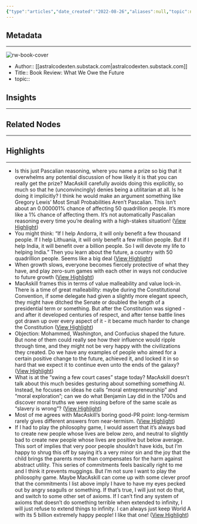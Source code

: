 ```yaml
---
{"type":"articles","date_created":"2022-08-26","aliases":null,"topic":null,"url":"https://astralcodexten.substack.com/p/book-review-what-we-owe-the-future","layout":null,"banner":null,"dg-publish":true,"tags":null,"permalink":"/300-biblio/200-articles/book-review-what-we-owe-the-future/","dgPassFrontmatter":true,"created":"2023-10-20T12:44:18.000-05:00","updated":"2023-10-20T12:44:18.000-05:00"}
---
```


## Metadata
---
![rw-book-cover](https://readwise-assets.s3.amazonaws.com/static/images/article3.5c705a01b476.png)
- Author:: [[astralcodexten.substack.com\|astralcodexten.substack.com]]
- Title:: Book Review: What We Owe the Future
- topic::  



## Insights
---
## Related Nodes
---

## Highlights 
---
- Is this just Pascalian reasoning, where you name a prize so big that it overwhelms any potential discussion of how likely it is that you can really get the prize? MacAskill carefully avoids doing this explicitly, so much so that he (unconvincingly) denies being a utilitarian at all. Is he doing it implicitly? I think he would make an argument something like Gregory Lewis’ Most Small Probabilities Aren’t Pascalian. This isn’t about an 0.000001% chance of affecting 50 quadrillion people. It’s more like a 1% chance of affecting them. It’s not automatically Pascalian reasoning every time you’re dealing with a high-stakes situation! ([View Highlight](https://instapaper.com/read/1532400937/20501530))
- You might think: “If I help Andorra, it will only benefit a few thousand people. If I help Lithuania, it will only benefit a few million people. But if I help India, it will benefit over a billion people. So I will devote my life to helping India.” Then you learn about the future, a country with 50 quadrillion people. Seems like a big deal ([View Highlight](https://instapaper.com/read/1532400937/20501533))
- When growth slows, everyone becomes fiercely protective of what they have, and play zero-sum games with each other in ways not conducive to future growth ([View Highlight](https://instapaper.com/read/1532400937/20501539))
- MacAskill frames this in terms of value malleability and value lock-in. There is a time of great malleability: maybe during the Constitutional Convention, if some delegate had given a slightly more elegant speech, they might have ditched the Senate or doubled the length of a presidential term or something. But after the Constitution was signed - and after it developed centuries of respect, and after tense battle lines got drawn up over every aspect of it - it became much harder to change the Constitution ([View Highlight](https://instapaper.com/read/1532400937/20501574))
- Objection: Mohammed, Washington, and Confucius shaped the future. But none of them could really see how their influence would ripple through time, and they might not be very happy with the civilizations they created. Do we have any examples of people who aimed for a certain positive change to the future, achieved it, and locked it in so hard that we expect it to continue even unto the ends of the galaxy? ([View Highlight](https://instapaper.com/read/1532400937/20501583))
- What is at the “swing a few court cases” stage today?
  MacAskill doesn’t talk about this much besides gesturing about something something AI. Instead, he focuses on ideas he calls “moral entrepreneurship” and “moral exploration”; can we do what Benjamin Lay did in the 1700s and discover moral truths we were missing before of the same scale as “slavery is wrong”? ([View Highlight](https://instapaper.com/read/1532400937/20501665))
- Most of me agrees with MacAskill’s boring good-PR point: long-termism rarely gives different answers from near-termism. ([View Highlight](https://instapaper.com/read/1532400937/20501711))
- If I had to play the philosophy game, I would assert that it’s always bad to create new people whose lives are below zero, and neutral to slightly bad to create new people whose lives are positive but below average. This sort of implies that very poor people shouldn’t have kids, but I’m happy to shrug this off by saying it’s a very minor sin and the joy that the child brings the parents more than compensates for the harm against abstract utility. This series of commitments feels basically right to me and I think it prevents muggings.
  But I’m not sure I want to play the philosophy game. Maybe MacAskill can come up with some clever proof that the commitments I list above imply I have to have my eyes pecked out by angry seagulls or something. If that’s true, I will just not do that, and switch to some other set of axioms. If I can’t find any system of axioms that doesn’t do something terrible when extended to infinity, I will just refuse to extend things to infinity. I can always just keep World A with its 5 billion extremely happy people! I like that one! ([View Highlight](https://instapaper.com/read/1532400937/20501729))
